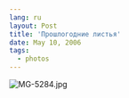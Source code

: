 ```yaml
---
lang: ru
layout: Post
title: 'Прошлогодние листья'
date: May 10, 2006
tags:
  - photos
---
```


![MG-5284.jpg](upload://MG-5284.jpg)
